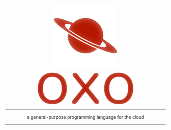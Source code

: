 <p align="center">
    <img src="www/img/oxo.icon.webp" alt="" width="200px" />
</p>

<p align="center">
    <img src="www/img/oxo.logo.webp" alt="oxo" width="300px" />
</p>

---

<p align="center">
    a general-purpose programming language for the cloud
</p>

---
